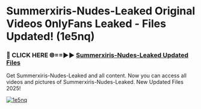 # Summerxiris-Nudes-Leaked Original Videos 0nlyFans Leaked - Files Updated! (1e5nq)

<h3>🔴 CLICK HERE 🌐==►► <a href="https://tinyurl.com/4mcuefdz" rel="nofollow">Summerxiris-Nudes-Leaked Updated Files</a></h3>

Get Summerxiris-Nudes-Leaked and all content. Now you can access all videos and pictures of Summerxiris-Nudes-Leaked. New Updated Files 2025!

[![1e5nq](https://i.imgur.com/StAQSOY.gif)](https://tinyurl.com/4mcuefdz)
